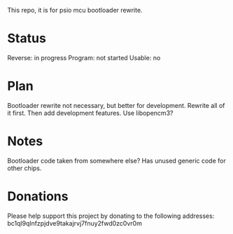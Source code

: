 This repo, it is for psio mcu bootloader rewrite.

# Status
Reverse: in progress
Program: not started
Usable: no

# Plan
Bootloader rewrite not necessary, but better for development. Rewrite all of it first. Then add development features. Use libopencm3?

# Notes
Bootloader code taken from somewhere else? Has unused generic code for other chips.

# Donations

Please help support this project by donating to the following addresses: bc1ql9qlnfzpjdve9takajrvj7fnuy2fwd0zc0vr0m
